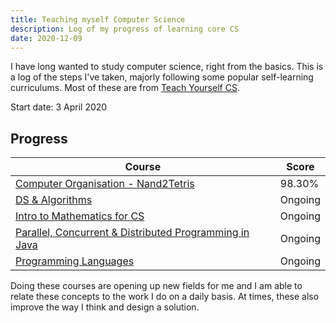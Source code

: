 ```yaml
---
title: Teaching myself Computer Science
description: Log of my progress of learning core CS
date: 2020-12-09
---
```


I have long wanted to study computer science, right from the basics. This is a log of the steps I've taken, majorly following some popular self-learning curriculums. Most of these are from [Teach Yourself CS](https://teachyourselfcs.com).

Start date: 3 April 2020

## Progress

| Course                                                                                                  | Score   |
| ------------------------------------------------------------------------------------------------------- | ------- |
| [Computer Organisation - Nand2Tetris](https://coursera.org/share/35f1e26c14805ea77e12bca39a35de08)      | 98.30%  |
| [DS & Algorithms](https://www.coursera.org/specializations/algorithms)                                  | Ongoing |
| [Intro to Mathematics for CS](https://www.coursera.org/specializations/discrete-mathematics)            | Ongoing |
| [Parallel, Concurrent & Distributed Programming in Java](https://www.coursera.org/specializations/pcdp) | Ongoing |
| [Programming Languages](https://www.coursera.org/learn/programming-languages)                           | Ongoing |

Doing these courses are opening up new fields for me and I am able to relate these concepts to the work I do on a daily basis. At times, these also improve the way I think and design a solution.
